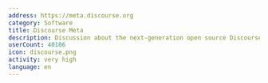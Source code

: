 ```yaml
---
address: https://meta.discourse.org
category: Software
title: Discourse Meta
description: Discussion about the next-generation open source Discourse forum software
userCount: 40106
icon: discourse.png
activity: very high
language: en
---
```

